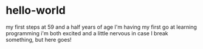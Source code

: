 # hello-world
my first steps
at 59 and a half years of age I'm having my first go at learning programming
i'm both excited and a little nervous in case I break something, but
here goes!
